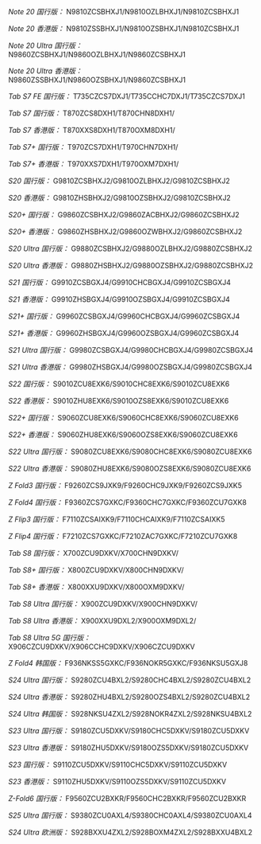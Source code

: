 *Note 20 国行版：*
N9810ZCSBHXJ1/N9810OZLBHXJ1/N9810ZCSBHXJ1

*Note 20 香港版：*
N9810ZSSBHXJ1/N9810OZSBHXJ1/N9810ZCSBHXJ1

*Note 20 Ultra 国行版：*
N9860ZCSBHXJ1/N9860OZLBHXJ1/N9860ZCSBHXJ1

*Note 20 Ultra 香港版：*
N9860ZSSBHXJ1/N9860OZSBHXJ1/N9860ZCSBHXJ1

*Tab S7 FE 国行版：*
T735CZCS7DXJ1/T735CCHC7DXJ1/T735CZCS7DXJ1

*Tab S7 国行版：*
T870ZCS8DXH1/T870CHN8DXH1/

*Tab S7 香港版：*
T870XXS8DXH1/T870OXM8DXH1/

*Tab S7+ 国行版：*
T970ZCS7DXH1/T970CHN7DXH1/

*Tab S7+ 香港版：*
T970XXS7DXH1/T970OXM7DXH1/

*S20 国行版：*
G9810ZCSBHXJ2/G9810OZLBHXJ2/G9810ZCSBHXJ2

*S20 香港版：*
G9810ZHSBHXJ2/G9810OZSBHXJ2/G9810ZCSBHXJ2

*S20+ 国行版：*
G9860ZCSBHXJ2/G9860ZACBHXJ2/G9860ZCSBHXJ2

*S20+ 香港版：*
G9860ZHSBHXJ2/G9860OZWBHXJ2/G9860ZCSBHXJ2

*S20 Ultra 国行版：*
G9880ZCSBHXJ2/G9880OZLBHXJ2/G9880ZCSBHXJ2

*S20 Ultra 香港版：*
G9880ZHSBHXJ2/G9880OZSBHXJ2/G9880ZCSBHXJ2

*S21 国行版：*
G9910ZCSBGXJ4/G9910CHCBGXJ4/G9910ZCSBGXJ4

*S21 香港版：*
G9910ZHSBGXJ4/G9910OZSBGXJ4/G9910ZCSBGXJ4

*S21+ 国行版：*
G9960ZCSBGXJ4/G9960CHCBGXJ4/G9960ZCSBGXJ4

*S21+ 香港版：*
G9960ZHSBGXJ4/G9960OZSBGXJ4/G9960ZCSBGXJ4

*S21 Ultra 国行版：*
G9980ZCSBGXJ4/G9980CHCBGXJ4/G9980ZCSBGXJ4

*S21 Ultra 香港版：*
G9980ZHSBGXJ4/G9980OZSBGXJ4/G9980ZCSBGXJ4

*S22 国行版：*
S9010ZCU8EXK6/S9010CHC8EXK6/S9010ZCU8EXK6

*S22 香港版：*
S9010ZHU8EXK6/S9010OZS8EXK6/S9010ZCU8EXK6

*S22+ 国行版：*
S9060ZCU8EXK6/S9060CHC8EXK6/S9060ZCU8EXK6

*S22+ 香港版：*
S9060ZHU8EXK6/S9060OZS8EXK6/S9060ZCU8EXK6

*S22 Ultra 国行版：*
S9080ZCU8EXK6/S9080CHC8EXK6/S9080ZCU8EXK6

*S22 Ultra 香港版：*
S9080ZHU8EXK6/S9080OZS8EXK6/S9080ZCU8EXK6

*Z Fold3 国行版：*
F9260ZCS9JXK9/F9260CHC9JXK9/F9260ZCS9JXK5

*Z Fold4 国行版：*
F9360ZCS7GXKC/F9360CHC7GXKC/F9360ZCU7GXK8

*Z Flip3 国行版：*
F7110ZCSAIXK9/F7110CHCAIXK9/F7110ZCSAIXK5

*Z Flip4 国行版：*
F7210ZCS7GXKC/F7210ZAC7GXKC/F7210ZCU7GXK8

*Tab S8 国行版：*
X700ZCU9DXKV/X700CHN9DXKV/

*Tab S8+ 国行版：*
X800ZCU9DXKV/X800CHN9DXKV/

*Tab S8+ 香港版：*
X800XXU9DXKV/X800OXM9DXKV/

*Tab S8 Ultra 国行版：*
X900ZCU9DXKV/X900CHN9DXKV/

*Tab S8 Ultra 香港版：*
X900XXU9DXL2/X900OXM9DXL2/

*Tab S8 Ultra 5G 国行版：*
X906CZCU9DXKV/X906CCHC9DXKV/X906CZCU9DXKV

*Z Fold4 韩国版：*
F936NKSS5GXKC/F936NOKR5GXKC/F936NKSU5GXJ8

*S24 Ultra 国行版：*
S9280ZCU4BXL2/S9280CHC4BXL2/S9280ZCU4BXL2

*S24 Ultra 香港版：*
S9280ZHU4BXL2/S9280OZS4BXL2/S9280ZCU4BXL2

*S24 Ultra 韩国版：*
S928NKSU4ZXL2/S928NOKR4ZXL2/S928NKSU4BXL2

*S23 Ultra 国行版：*
S9180ZCU5DXKV/S9180CHC5DXKV/S9180ZCU5DXKV

*S23 Ultra 香港版：*
S9180ZHU5DXKV/S9180OZS5DXKV/S9180ZCU5DXKV

*S23 国行版：*
S9110ZCU5DXKV/S9110CHC5DXKV/S9110ZCU5DXKV

*S23 香港版：*
S9110ZHU5DXKV/S9110OZS5DXKV/S9110ZCU5DXKV

*Z-Fold6 国行版：*
F9560ZCU2BXKR/F9560CHC2BXKR/F9560ZCU2BXKR

*S25 Ultra 国行版：*
S9380ZCU0AXL4/S9380CHC0AXL4/S9380ZCU0AXL4

*S24 Ultra 欧洲版：*
S928BXXU4ZXL2/S928BOXM4ZXL2/S928BXXU4BXL2

